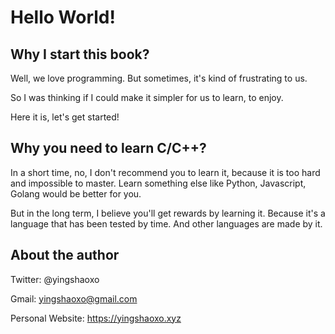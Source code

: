 # Hello World!

## Why I start this book?

Well, we love programming. But sometimes, it's kind of frustrating to us.

So I was thinking if I could make it simpler for us to learn, to enjoy.

Here it is, let's get started!

## Why you need to learn C/C++?

In a short time, no, I don't recommend you to learn it, because it is too hard and impossible to master. Learn something else like Python, Javascript, Golang would be better for you.

But in the long term, I believe you'll get rewards by learning it. Because it's a language that has been tested by time. And other languages are made by it.

## About the author

Twitter: @yingshaoxo

Gmail: yingshaoxo@gmail.com

Personal Website: https://yingshaoxo.xyz

